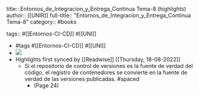 title:: Entornos_de_Integracion_y_Entrega_Continua Tema-8 (highlights)
author:: [[UNIR]]
full-title:: "Entornos_de_Integracion_y_Entrega_Continua Tema-8"
category:: #books

tags:: #[[Entornos-CI-CD]] #[[UNI]]

- #tags #[[Entornos-CI-CD]] #[[UNI]]
- ![](https://readwise-assets.s3.amazonaws.com/media/uploaded_book_covers/profile_22942/435728cc-c310-465b-a48f-ec84ca431ab8.jpg)
- Highlights first synced by [[Readwise]] [[Thursday, 18-08-2022]]
	- Si el repositorio de control de versiones es la fuente de verdad del código, el registro de contenedores se convierte en la fuente de verdad de las versiones publicadas. #spaced
		- (Page 24)